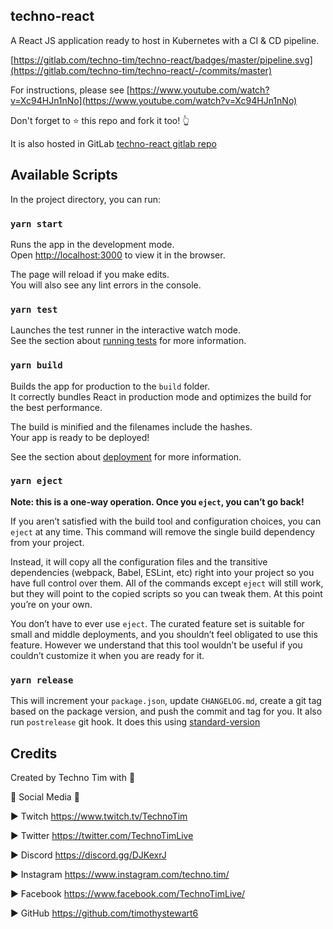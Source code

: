 ## techno-react

A React JS application ready to host in Kubernetes with a CI & CD pipeline.

[https://gitlab.com/techno-tim/techno-react/badges/master/pipeline.svg](https://gitlab.com/techno-tim/techno-react/-/commits/master)


For instructions, please see [https://www.youtube.com/watch?v=Xc94HJn1nNo](https://www.youtube.com/watch?v=Xc94HJn1nNo)

Don't forget to ⭐ this repo and fork it too! 👆


It is also hosted in GitLab [techno-react gitlab repo](https://gitlab.com/techno-tim/techno-react)

## Available Scripts

In the project directory, you can run:

### `yarn start`

Runs the app in the development mode.<br />
Open [http://localhost:3000](http://localhost:3000) to view it in the browser.

The page will reload if you make edits.<br />
You will also see any lint errors in the console.

### `yarn test`

Launches the test runner in the interactive watch mode.<br />
See the section about [running tests](https://facebook.github.io/create-react-app/docs/running-tests) for more information.

### `yarn build`

Builds the app for production to the `build` folder.<br />
It correctly bundles React in production mode and optimizes the build for the best performance.

The build is minified and the filenames include the hashes.<br />
Your app is ready to be deployed!

See the section about [deployment](https://facebook.github.io/create-react-app/docs/deployment) for more information.

### `yarn eject`

**Note: this is a one-way operation. Once you `eject`, you can’t go back!**

If you aren’t satisfied with the build tool and configuration choices, you can `eject` at any time. This command will remove the single build dependency from your project.

Instead, it will copy all the configuration files and the transitive dependencies (webpack, Babel, ESLint, etc) right into your project so you have full control over them. All of the commands except `eject` will still work, but they will point to the copied scripts so you can tweak them. At this point you’re on your own.

You don’t have to ever use `eject`. The curated feature set is suitable for small and middle deployments, and you shouldn’t feel obligated to use this feature. However we understand that this tool wouldn’t be useful if you couldn’t customize it when you are ready for it.

### `yarn release`

This will increment your `package.json`, update `CHANGELOG.md`, create a git tag based on the package version, and push the commit and tag for you.  It also run `postrelease` git hook.  It does this using [standard-version](https://github.com/conventional-changelog/standard-version)


## Credits
Created by Techno Tim with 💛

🔔 Social Media 🔔

► Twitch https://www.twitch.tv/TechnoTim

► Twitter  https://twitter.com/TechnoTimLive

► Discord https://discord.gg/DJKexrJ

► Instagram https://www.instagram.com/techno.tim/

► Facebook https://www.facebook.com/TechnoTimLive/

► GitHub https://github.com/timothystewart6

